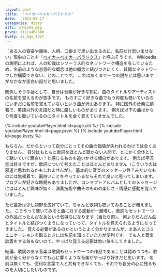 ```yaml
---
layout: post
title:  "ベイカーベイカーパラドクス"
date:   2024-08-17
categories: diary
alti: lnHiyAa_mig
prvni: zYijx4MJ5b0
kvety: Jz_Sqv_t3zY
---
```


「ある人の容姿や趣味、人柄、口癖まで思い出せるのに、名前だけ思い出せない」現象のことを「[ベイカ－ベイカーパラドクス](https://ja.wikipedia.org/wiki/ベイカーベイカーパラドクス)」と呼ぶそうです。
Wikipedia の説明によれば、人の知識はシソーラス的なネットワーク構造を有しているため、名前のような恣意的な概念は他の概念と結びつきにくく、貧弱なネットワークしか構築できない、とのことです。
これはあくまで一つの説だとは思いますがなかなか面白い話だと思いました。

関係しそうな話として、自分は音楽が好きな割に、曲のタイトルやアーティストの名前を覚えるのが苦手です。
ものすごく好きな曲でもう何度も聴いているのにいまだに名前を覚えていないという曲が沢山あります。
特に国外の音楽に顕著で、英語以外の言語だと特に厳しいものがあります。
例えば以下の曲はかなり何度も聴いているのにタイトルを全く覚えていませんでした。

{% include youtubePlayer.html id=page.alti %}
{% include youtubePlayer.html id=page.prvni %}
{% include youtubePlayer.html id=page.kvety %}

もちろん、だからといって自分にとってその曲の価値が失われるわけでは全くありません。
自分はもともと歌詞をほとんど聴かない人間で、とにかく全体として聴いていて面白い！と感じるものを追いかける傾向があります。
例えば平沢進は好きですが、歌詞について考えたことはほとんどありません（こういうのは邪道と思われるかもしれませんが）。
基本的に音楽のメッセージ性？みたいなものには無頓着で、面白いことをやっているならそれで良いと思ってしまいます。
プログレが好きな時期もありましたが、コンセプトアルバムとしてのメッセージにはほとんど興味が無く、演奏技術や曲そのものの楽しさ・情感に感動を覚えていました。

ただ最近は少し視野を広げていて、ちゃんと歌詞も聴いてみることが増えました。
こうやって聴いてみると曲に対する感動が一層増し、歌詞もセットで一つの作品だったんだなあという気持ちになります（当たり前）。
何よりだんだん曲とタイトルと結びつくようになっていって、タイトルを覚えられるようになってきました。
覚える必要があるのかというとよく分かりませんが、まあ人とコミュニケーションを取るときには名前を知っていた方が便利です。
でも人と音楽談義をする気もないので、やっぱり覚える必要は無い気もしてきました。

結論、歌詞のある音楽は歌詞もセットで一つの作品であることは認めつつも、歌詞が全く分からなくても心に響くような音楽がやっぱり好きだと思います。
名前は無くても、便利な言葉で人と共有できなくても、それでも自分の心に残るものを大切にしたいものです。

